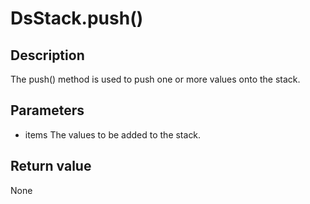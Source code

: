 # DsStack.push()

## Description

The push() method is used to push one or more values onto the stack.

## Parameters

- items
  The values to be added to the stack.

## Return value

None
